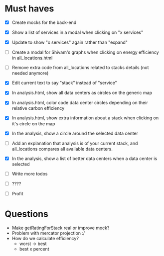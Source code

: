 
# Must haves

- [x] Create mocks for the back-end
- [x] Show a list of services in a modal when clicking on "x services"
- [x] Update to show "x services" again rather than "expand"
- [ ] Create a modal for Shivam's graphs when clicking on energy efficiency in all_locations.html
- [ ] Remove extra code from all_locations related to stacks details (not needed anymore)

- [x] Edit current text to say "stack" instead of "service"
- [x] In analysis.html, show all data centers as circles on the generic map
- [x] In analysis.html, color code data center circles depending on their relative carbon efficiency
- [x] In analysis.html, show extra information about a stack when clicking on it's circle on the map
- [x] In the analysis, show a circle around the selected data center
- [ ] Add an explanation that analysis is of your current stack, and all_locations compares all available data centers.
- [x] In the analysis, show a list of better data centers when a data center is selected
- [ ] Write more todos
- [ ] ????
- [ ] Profit

# Questions

- Make getRatingForStack real or improve mock?
- Problem with mercator projection :/
- How do we calculate efficiency?
  - worst -> best
  - best x percent
